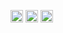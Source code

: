 <img height=20 src="https://img.shields.io/badge/language-javascript-yellow"> <img height=20 src="https://img.shields.io/badge/version-1.0-red" /> <a href="https://imuhammadosama.com" target="_blank" style="text-align:center;"><img height=20 src="https://img.shields.io/badge/website-live-brightgreen" /></a> 
